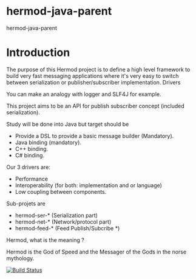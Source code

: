 hermod-java-parent
==================

hermod-java-parent


Introduction
=============

The purpose of this Hermod project is to define a high level framework to build very fast messaging applications where it's very easy to switch between serialization or publisher/subscriber implementation.
Drivers

You can make an analogy with logger and SLF4J for example.

This project aims to be an API for publish subscriber concept (included serialization).

Study will be done into Java but target should be

* Provide a DSL to provide a basic message builder (Mandatory).
* Java binding (mandatory).
* C++ binding.
* C# binding. 

Our 3 drivers are:

* Performance
* Interoperability (for both: implementation and or language)
* Low coupling between components. 


Sub-projets are

* hermod-ser-* (Serialization part)
* hermod-net-* (Network/protocol part)
* hermod-feed-* (Feed Publish/Subcribe *) 
              
Hermod, what is the meaning ?

Hermod is the God of Speed and the Messager of the Gods in the norse mythology.

[![Build Status](https://buildhive.cloudbees.com/job/hermod/job/hermod-java-parent/badge/icon)](https://buildhive.cloudbees.com/job/hermod/job/hermod-java-parent/)


